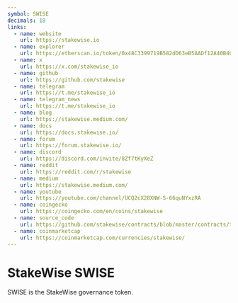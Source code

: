 ```yaml
---
symbol: SWISE
decimals: 18
links:
  - name: website
    url: https://stakewise.io
  - name: explorer
    url: https://etherscan.io/token/0x48C3399719B582dD63eB5AADf12A40B4C3f52FA2
  - name: x
    url: https://x.com/stakewise_io
  - name: github
    url: https://github.com/stakewise
  - name: telegram
    url: https://t.me/stakewise_io
  - name: telegram_news
    url: https://t.me/stakewise_io
  - name: blog
    url: https://stakewise.medium.com/
  - name: docs
    url: https://docs.stakewise.io/
  - name: forum
    url: https://forum.stakewise.io/
  - name: discord
    url: https://discord.com/invite/8Zf7tKyXeZ
  - name: reddit
    url: https://reddit.com/r/stakewise
  - name: medium
    url: https://stakewise.medium.com/
  - name: youtube
    url: https://youtube.com/channel/UCQ2cX28XNW-S-66quNYxzRA
  - name: coingecko
    url: https://coingecko.com/en/coins/stakewise
  - name: source_code
    url: https://github.com/stakewise/contracts/blob/master/contracts/tokens/StakeWiseToken.sol
  - name: coinmarketcap
    url: https://coinmarketcap.com/currencies/stakewise/
---
```


# StakeWise SWISE

SWISE is the StakeWise governance token.
